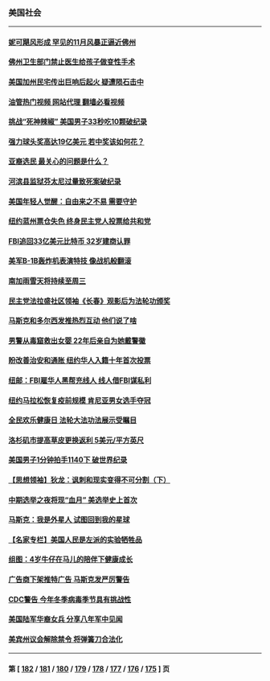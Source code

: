 ### 美国社会
---
#### [妮可飓风形成 罕见的11月风暴正逼近佛州](../../pages/ncid1078160/n13863005.md?11101645) 
#### [佛州卫生部门禁止医生给孩子做变性手术](../../pages/ncid1078160/n13862661.md?11101645) 
#### [美国加州民宅传出巨响后起火 疑遭陨石击中](../../pages/ncid1078160/n13862347.md?11101645) 
#### [油管热门视频 网站代理 翻墙必看视频](http://150.230.27.170:81/youtube.html?11101645)
#### [挑战“死神辣椒” 美国男子33秒吃10颗破纪录](../../pages/ncid1078160/n13862240.md?11101645) 
#### [强力球头奖高达19亿美元 若中奖该如何花？](../../pages/ncid1078160/n13862192.md?11101645) 
#### [亚裔选民  最关心的问题是什么？](../../pages/ncid1078160/n13862260.md?11101645) 
#### [河滨县监狱芬太尼过量致死案破纪录](../../pages/ncid1078160/n13862167.md?11101645) 
#### [美国年轻人觉醒：自由来之不易 需要守护](../../pages/ncid1078160/n13861402.md?11101645) 
#### [纽约蓝州票仓失色 终身民主党人投票给共和党](../../pages/ncid1078160/n13862054.md?11101645) 
#### [FBI追回33亿美元比特币 32岁建商认罪](../../pages/ncid1078160/n13861553.md?11101645) 
#### [美军B-1B轰炸机表演特技 像战机般翻滚](../../pages/ncid1078160/n13861523.md?11101645) 
#### [南加雨雪天将持续至周三](../../pages/ncid1078160/n13861417.md?11101645) 
#### [民主党法拉盛社区领袖《长春》观影后为法轮功颁奖](../../pages/ncid1078160/n13861378.md?11101645) 
#### [马斯克和多尔西发推热烈互动 他们说了啥](../../pages/ncid1078160/n13861270.md?11101645) 
#### [男警从毒窟救出女婴 22年后亲自为她戴警徽](../../pages/ncid1078160/n13860962.md?11101645) 
#### [盼改善治安和通胀  纽约华人入籍十年首次投票](../../pages/ncid1078160/n13860904.md?11101645) 
#### [纽邮：FBI雇华人黑帮充线人 线人借FBI谋私利](../../pages/ncid1078160/n13860902.md?11101645) 
#### [纽约马拉松恢复疫前规模 肯尼亚男女选手夺冠](../../pages/ncid1078160/n13860894.md?11101645) 
#### [全民欢乐健康日 法轮大法功法展示受瞩目](../../pages/ncid1078160/n13860779.md?11101645) 
#### [洛杉矶市提高草皮更换返利 5美元/平方英尺](../../pages/ncid1078160/n13860697.md?11101645) 
#### [美国男子1分钟拍手1140下 破世界纪录](../../pages/ncid1078160/n13860739.md?11101645) 
#### [【思想领袖】狄龙：讽刺和现实变得不可分割（下）](../../pages/ncid1078160/n13857389.md?11101645) 
#### [中期选举之夜将现“血月” 美选举史上首次](../../pages/ncid1078160/n13860667.md?11101645) 
#### [马斯克：我是外星人 试图回到我的星球](../../pages/ncid1078160/n13860322.md?11101645) 
#### [【名家专栏】美国人民是左派的实验牺牲品](../../pages/ncid1078160/n13860127.md?11101645) 
#### [组图：4岁牛仔在马儿的陪伴下健康成长](../../pages/ncid1078160/n13860021.md?11101645) 
#### [广告商下架推特广告 马斯克发严厉警告](../../pages/ncid1078160/n13860176.md?11101645) 
#### [CDC警告 今年冬季病毒季节具有挑战性](../../pages/ncid1078160/n13859938.md?11101645) 
#### [美国陆军华裔女兵 分享八年军中见闻](../../pages/ncid1078160/n13859920.md?11101645) 
#### [美宾州议会解除禁令 将弹簧刀合法化](../../pages/ncid1078160/n13859818.md?11101645) 

---
#### 第 [ [182](./182.md?11101645) / [181](./181.md?11101645) / [180](./180.md?11101645) / [179](./179.md?11101645) / [178](./178.md?11101645) / [177](./177.md?11101645) / [176](./176.md?11101645) / [175](./175.md?11101645) ] 页
